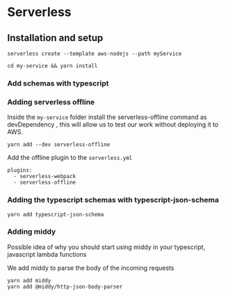 
# Serverless

## Installation and setup

````
serverless create --template aws-nodejs --path myService

cd my-service && yarn install
````
### Add schemas with typescript


### Adding serverless offline
Inside the `my-service` folder install the serverless-offline command as devDependency , this will allow us to test our work without deploying it to AWS.
```
yarn add --dev serverless-offline
```
Add the offline plugin to the `serverless.yml`
```
plugins:
  - serverless-webpack
  - serverless-offline
```

### Adding the typescript schemas with typescript-json-schema

```
yarn add typescript-json-schema
```




### Adding middy
Possible idea of why you should start using middy in your typescript, javascript lambda functions

We add middy to parse the body of the incoming requests

```
yarn add middy
yarn add @middy/http-json-body-parser
```
